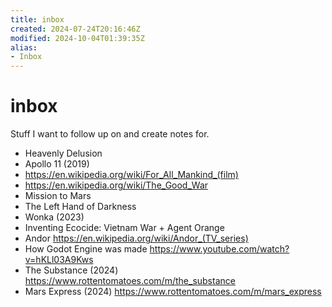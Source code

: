 ```yaml
---
title: inbox
created: 2024-07-24T20:16:46Z
modified: 2024-10-04T01:39:35Z
alias:
- Inbox
---
```


# inbox

Stuff I want to follow up on and create notes for.

- Heavenly Delusion
- Apollo 11 (2019)
- https://en.wikipedia.org/wiki/For_All_Mankind_(film)
- https://en.wikipedia.org/wiki/The_Good_War
- Mission to Mars
- The Left Hand of Darkness
- Wonka (2023)
- Inventing Ecocide: Vietnam War + Agent Orange
- Andor https://en.wikipedia.org/wiki/Andor_(TV_series)
- How Godot Engine was made https://www.youtube.com/watch?v=hKLl03A9Kws
- The Substance (2024) https://www.rottentomatoes.com/m/the_substance
- Mars Express (2024) https://www.rottentomatoes.com/m/mars_express